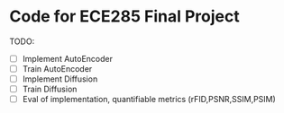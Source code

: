 # Code for ECE285 Final Project

TODO:
- [ ] Implement AutoEncoder
- [ ] Train AutoEncoder
- [ ] Implement Diffusion
- [ ] Train Diffusion
- [ ] Eval of implementation, quantifiable metrics (rFID,PSNR,SSIM,PSIM)
